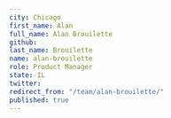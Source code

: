 ```yaml
---
city: Chicago
first_name: Alan
full_name: Alan Brouilette
github: 
last_name: Brouilette
name: alan-brouilette
role: Product Manager
state: IL
twitter: 
redirect_from: "/team/alan-brouilette/"
published: true
---
```


